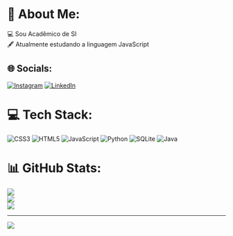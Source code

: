 # 💫 About Me:
💻 Sou Acadêmico de SI<br>🖋️ Atualmente estudando a linguagem JavaScript


## 🌐 Socials:
[![Instagram](https://img.shields.io/badge/Instagram-%23E4405F.svg?logo=Instagram&logoColor=white)](https://instagram.com/https://instagram.com/miqueiasbueno_?igshid=NzZlODBkYWE4Ng==) [![LinkedIn](https://img.shields.io/badge/LinkedIn-%230077B5.svg?logo=linkedin&logoColor=white)](https://linkedin.com/in/www.linkedin.com/in/miqueias-bueno-655201242) 

# 💻 Tech Stack:
![CSS3](https://img.shields.io/badge/css3-%231572B6.svg?style=for-the-badge&logo=css3&logoColor=white) ![HTML5](https://img.shields.io/badge/html5-%23E34F26.svg?style=for-the-badge&logo=html5&logoColor=white) ![JavaScript](https://img.shields.io/badge/javascript-%23323330.svg?style=for-the-badge&logo=javascript&logoColor=%23F7DF1E) ![Python](https://img.shields.io/badge/python-3670A0?style=for-the-badge&logo=python&logoColor=ffdd54) ![SQLite](https://img.shields.io/badge/sqlite-%2307405e.svg?style=for-the-badge&logo=sqlite&logoColor=white) ![Java](https://img.shields.io/badge/java-%23ED8B00.svg?style=for-the-badge&logo=openjdk&logoColor=white)
# 📊 GitHub Stats:
![](https://github-readme-stats.vercel.app/api?username=MiqueiasBueno&theme=dark&hide_border=false&include_all_commits=false&count_private=false)<br/>
![](https://github-readme-streak-stats.herokuapp.com/?user=MiqueiasBueno&theme=dark&hide_border=false)<br/>
![](https://github-readme-stats.vercel.app/api/top-langs/?username=MiqueiasBueno&theme=dark&hide_border=false&include_all_commits=false&count_private=false&layout=compact)

---
[![](https://visitcount.itsvg.in/api?id=MiqueiasBueno&icon=0&color=0)](https://visitcount.itsvg.in)

<!-- Proudly created with GPRM ( https://gprm.itsvg.in ) -->